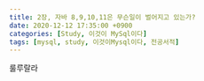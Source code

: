 ```yaml
---
title: 2장, 자바 8,9,10,11은 무슨일이 벌어지고 있는가?
date: 2020-12-12 17:35:00 +0900
categories: [Study, 이것이 MySql이다]
tags: [mysql, study, 이것이Mysql이다, 전공서적]
---
```


룰루랄라
